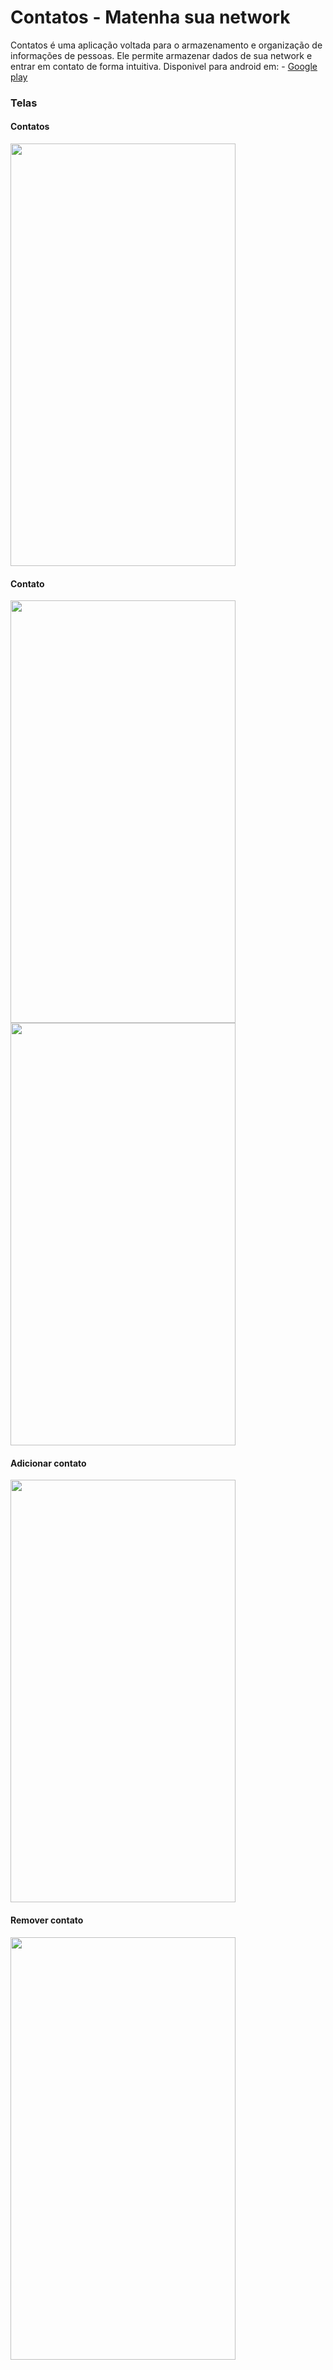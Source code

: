 # Contatos - Matenha sua network

Contatos é uma aplicação voltada para o armazenamento e organização de informações de pessoas. Ele permite armazenar dados de sua network e entrar em contato de forma intuitiva.
Disponivel para android em: - [Google play]()

### Telas

#### Contatos

<img src="https://user-images.githubusercontent.com/52254578/96239835-8fea8100-0f76-11eb-9ba7-5e42fb82179d.png" width="360" height="676" />

#### Contato

<img src="https://user-images.githubusercontent.com/52254578/96239824-8e20bd80-0f76-11eb-82dd-8160ccdcaa67.png" width="360" height="676" />
<img src="https://user-images.githubusercontent.com/52254578/96239818-8c56fa00-0f76-11eb-8b6e-bd4fd7db42d4.png" width="360" height="676" />

#### Adicionar contato

<img src="https://user-images.githubusercontent.com/52254578/96239831-8eb95400-0f76-11eb-831c-f06e645f1fdb.png" width="360" height="676" />

#### Remover contato

<img src="https://user-images.githubusercontent.com/52254578/96247107-08a20b00-0f80-11eb-9819-4c676f0215b0.png" width="360" height="676" />
